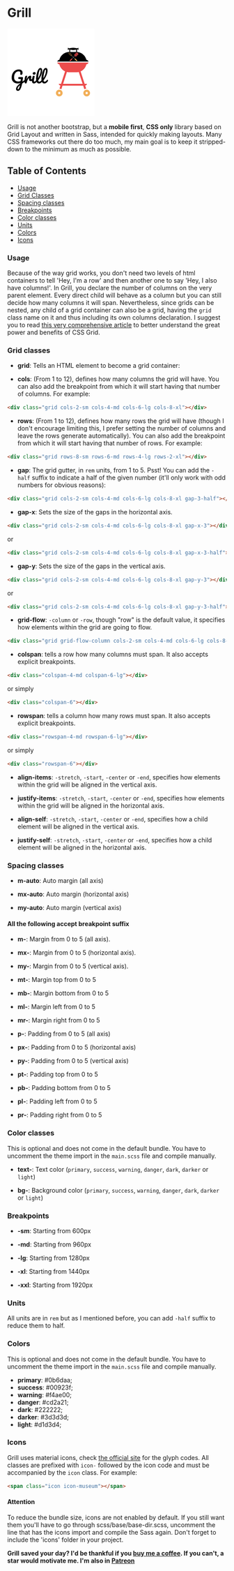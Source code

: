 # Grill

![Grill Logo](img/logo.png)

Grill is not another bootstrap, but a **mobile first**, **CSS only** library based on Grid Layout and written in Sass, intended for quickly making layouts.
Many CSS frameworks out there do too much, my main goal is to keep it stripped-down to the minimum as much as possible. 

## Table of Contents

- [Usage](#usage)
- [Grid Classes](#grid-classes)
- [Spacing classes](#spacing-classes)
- [Breakpoints](#breakpoints)
- [Color classes](#color-classes)
- [Units](#units)
- [Colors](#colors)
- [Icons](#icons)

### Usage

Because of the way grid works, you don't need two levels of html containers to tell 'Hey, I'm a row' and then another one to say 'Hey, I also have columns!'. In Grill, you declare the number of columns on the very parent element. Every direct child will behave as a column but you can still decide how many columns it will span. Nevertheless, since grids can be nested, any child of a grid container can also be a grid, having the `grid` class name on it and thus including its own columns declaration. I suggest you to read [this very comprehensive article](https://css-tricks.com/snippets/css/complete-guide-grid/) to better understand the great power and benefits of CSS Grid.

### Grid classes

- **grid**: Tells an HTML element to become a grid container:

- **cols**: (From 1 to 12), defines how many columns the grid will have. You can also add the breakpoint from which it will start having that number of columns. For example:

``` html
<div class="grid cols-2-sm cols-4-md cols-6-lg cols-8-xl"></div>
```

- **rows**: (From 1 to 12), defines how many rows the grid will have (though I don't encourage limiting this, I prefer setting the number of columns and leave the rows generate automatically). You can also add the breakpoint from which it will start having that number of rows. For example:

``` html
<div class="grid rows-8-sm rows-6-md rows-4-lg rows-2-xl"></div>
```

- **gap**: The grid gutter, in `rem` units, from 1 to 5. Psst! You can add the `-half` suffix to indicate a half of the given number (it'll only work with odd numbers for obvious reasons):

``` html
<div class="grid cols-2-sm cols-4-md cols-6-lg cols-8-xl gap-3-half"></div>
```

- **gap-x**: Sets the size of the gaps in the horizontal axis.

``` html
<div class="grid cols-2-sm cols-4-md cols-6-lg cols-8-xl gap-x-3"></div>
```

or

``` html
<div class="grid cols-2-sm cols-4-md cols-6-lg cols-8-xl gap-x-3-half"></div>
```

- **gap-y**: Sets the size of the gaps in the vertical axis.

``` html
<div class="grid cols-2-sm cols-4-md cols-6-lg cols-8-xl gap-y-3"></div>
```

or

``` html
<div class="grid cols-2-sm cols-4-md cols-6-lg cols-8-xl gap-y-3-half"></div>
```

- **grid-flow**: `-column` or `-row`, though "row" is the default value, it specifies how elements within the grid are going to flow.

``` html
<div class="grid grid-flow-column cols-2-sm cols-4-md cols-6-lg cols-8-xl gap-3-half"></div>
```

- **colspan**: tells a row how many columns must span. It also accepts explicit breakpoints.

``` html
<div class="colspan-4-md colspan-6-lg"></div>
```

or simply

``` html
<div class="colspan-6"></div>
```

- **rowspan**: tells a column how many rows must span. It also accepts explicit breakpoints.

``` html
<div class="rowspan-4-md rowspan-6-lg"></div>
```

or simply

``` html
<div class="rowspan-6"></div>
```

- **align-items**: `-stretch`, `-start`, `-center` or `-end`, specifies how elements within the grid will be aligned
 in the vertical axis.

- **justify-items**: `-stretch`, `-start`, `-center` or `-end`, specifies how elements within the grid will be aligned in the horizontal axis.

- **align-self**: `-stretch`, `-start`, `-center` or `-end`, specifies how a child element will be aligned in the
 vertical axis.

- **justify-self**: `-stretch`, `-start`, `-center` or `-end`, specifies how a child element will be aligned in the horizontal axis.

### Spacing classes

- **m-auto**: Auto margin (all axis)

- **mx-auto**: Auto margin (horizontal axis)

- **my-auto**: Auto margin (vertical axis)

#### All the following accept breakpoint suffix

- **m-**: Margin from 0 to 5 (all axis).

- **mx-**: Margin from 0 to 5 (horizontal axis).

- **my-**: Margin from 0 to 5 (vertical axis).

- **mt-**: Margin top from 0 to 5

- **mb-**: Margin bottom from 0 to 5

- **ml-**: Margin left from 0 to 5

- **mr-**: Margin right from 0 to 5

- **p-**: Padding from 0 to 5 (all axis)

- **px-**: Padding from 0 to 5 (horizontal axis)

- **py-**: Padding from 0 to 5 (vertical axis)

- **pt-**: Padding top from 0 to 5

- **pb-**: Padding bottom from 0 to 5

- **pl-**: Padding left from 0 to 5

- **pr-**: Padding right from 0 to 5

### Color classes

This is optional and does not come in the default bundle. You have to uncomment the theme import in the `main.scss` file and compile manually.

- **text-**: Text color (`primary`, `success`, `warning`, `danger`, `dark`, `darker` or `light`)

- **bg-**: Background color (`primary`, `success`, `warning`, `danger`, `dark`, `darker` or `light`)

### Breakpoints

- **-sm**: Starting from 600px

- **-md**: Starting from 960px

- **-lg**: Starting from 1280px

- **-xl**: Starting from 1440px

- **-xxl**: Starting from 1920px

### Units

All units are in `rem` but as I mentioned before, you can add `-half` suffix to reduce them to half.

### Colors

This is optional and does not come in the default bundle. You have to uncomment the theme import in the `main.scss` file and compile manually.

- **primary**: #0b6daa;
- **success**: #00923f;
- **warning**: #f4ae00;
- **danger**: #cd2a21;
- **dark**: #222222;
- **darker**: #3d3d3d;
- **light**: #d1d3d4;

### Icons

Grill uses material icons, check [the official site](https://material.io/tools/icons/?style=baseline) for the glyph codes. All classes are prefixed with `icon-` followed by the icon code and must be accompanied by the `icon` class. For example:

``` html
<span class="icon icon-museum"></span>
```

#### Attention

To reduce the bundle size, icons are not enabled by default. If you still want them you'll have to go through scss/base/base-dir.scss, uncomment the line that has the icons import and compile the Sass again. Don't forget to include the 'icons' folder in your project.

**Grill saved your day? I'd be thankful if you [buy me a coffee](https://paypal.me/adrianbenavente). If you can't, a star would motivate me. I'm also in [Patreon](https://patreon.com/fenavente)**
